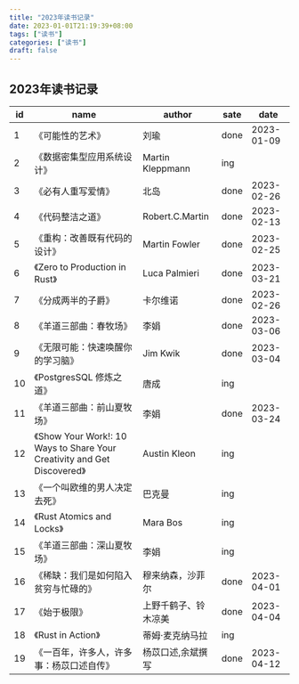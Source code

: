 ```yaml
---
title: "2023年读书记录"
date: 2023-01-01T21:19:39+08:00
tags: ["读书"]
categories: ["读书"]
draft: false
---
```


## 2023年读书记录

| id  | name                                                                     | author               | sate | date       |
| --- | ------------------------------------------------------------------------ | -------------------- | ---- | ---------- |
| 1   | 《可能性的艺术》                                                         | 刘瑜                 | done | 2023-01-09 |
| 2   | 《数据密集型应用系统设计》                                               | Martin Kleppmann     | ing  |
| 3   | 《必有人重写爱情》                                                       | 北岛                 | done | 2023-02-26 |
| 4   | 《代码整洁之道》                                                         | Robert.C.Martin      | done | 2023-02-13 |
| 5   | 《重构：改善既有代码的设计》                                             | Martin Fowler        | done | 2023-02-25 |
| 6   | 《Zero to Production in Rust》                                           | Luca Palmieri        | done | 2023-03-21 |
| 7   | 《分成两半的子爵》                                                       | 卡尔维诺             | done | 2023-02-26 |
| 8   | 《羊道三部曲：春牧场》                                                   | 李娟                 | done | 2023-03-06 |
| 9   | 《无限可能：快速唤醒你的学习脑》                                         | Jim Kwik             | done | 2023-03-04 |
| 10  | 《PostgresSQL 修炼之道》                                                 | 唐成                 | ing  |            |
| 11  | 《羊道三部曲：前山夏牧场》                                               | 李娟                 | done | 2023-03-24 |
| 12  | 《Show Your Work!: 10 Ways to Share Your Creativity and Get Discovered》 | Austin Kleon         | ing  |            |
| 13  | 《一个叫欧维的男人决定去死》                                             | 巴克曼               | ing  |            |
| 14  | 《Rust Atomics and Locks》                                               | Mara Bos             | ing  |            |
| 15  | 《羊道三部曲：深山夏牧场》                                               | 李娟                 | ing  |            |
| 16  | 《稀缺：我们是如何陷入贫穷与忙碌的》                                     | 穆来纳森，沙菲尔     | done | 2023-04-01 |
| 17  | 《始于极限》                                                             | 上野千鹤子、铃木凉美 | done | 2023-04-04 |
| 18  | 《Rust in Action》                                                       | 蒂姆·麦克纳马拉      | ing  |            |
| 19  | 《一百年，许多人，许多事：杨苡口述自传》                                 | 杨苡口述,余斌撰写    | done | 2023-04-12 |
